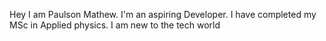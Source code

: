 Hey
I am Paulson Mathew. I'm an aspiring Developer. I have completed my MSc in Applied physics. I am new to the tech world
